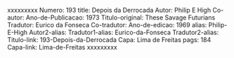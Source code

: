 xxxxxxxxx
Numero: 193
title: Depois da Derrocada
Autor: Philip E High
Co-autor: 
Ano-de-Publicacao: 1973
Titulo-original: These Savage Futurians
Tradutor: Eurico da Fonseca
Co-tradutor: 
Ano-de-edicao: 1969
alias: Philip-E-High
Autor2-alias: 
Tradutor1-alias: Eurico-da-Fonseca
Tradutor2-alias: 
Titulo-link: 193-Depois-da-Derrocada
Capa: Lima de Freitas
pags: 184
Capa-link: Lima-de-Freitas
xxxxxxxxx